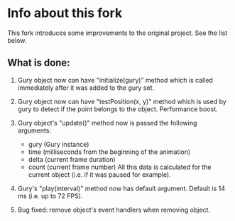 Info about this fork
===

This fork introduces some improvements to the original project. See the list below.

What is done:
---

1. Gury object now can have "initialize(gury)" method which is called immediately after it was added to the gury set.

2. Gury object now can have "testPosition(x, y)" method which is used by gury to detect if the point belongs to the object. Performance boost.

3. Gury object's "update()" method now is passed the following arguments:
    - gury (Gury instance)
    - time (milliseconds from the beginning of the animation)
    - delta (current frame duration)
    - count (current frame number)
All this data is calculated for the current object (i.e. if it was paused for example).

4. Gury's "play(interval)" method now has default argument. Default is 14 ms (i.e. up to 72 FPS).

5. Bug fixed: remove object's event handlers when removing object.
